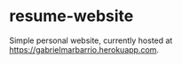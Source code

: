 # resume-website
Simple personal website, currently hosted at https://gabrielmarbarrio.herokuapp.com.
